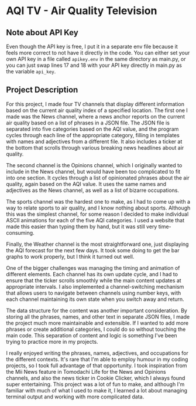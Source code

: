 # AQI TV - Air Quality Television

## Note about API Key

Even though the API key is free, I put it in a separate env file because it feels more correct to not have it directly in the code. You can either set your own API key in a file called `apikey.env` in the same directory as main.py, or you can just swap lines 17 and 18 with your API key directly in main.py as the variable `api_key`.


## Project Description

For this project, I made four TV channels that display different information based on the current air quality index of a specified location. The first one I made was the News channel, where a news anchor reports on the current air quality based on a list of phrases in a JSON file. The JSON file is separated into five categories based on the AQI value, and the program cycles through each line of the appropriate category, filling in templates with names and adjectives from a different file. It also includes a ticker at the bottom that scrolls through various breaking news headlines about air quality. 

The second channel is the Opinions channel, which I originally wanted to include in the News channel, but would have been too complicated to fit into one section. It cycles through a list of opinionated phrases about the air quality, again based on the AQI value. It uses the same names and adjectives as the News channel, as well as a list of bizarre occupations. 

The sports channel was the hardest one to make, as I had to come up with a way to relate sports to air quality, and I know nothing about sports. Although this was the simplest channel, for some reason I decided to make individual ASCII animations for each of the five AQI categories. I used a website that made this easier than typing them by hand, but it was still very time-consuming.

Finally, the Weather channel is the most straightforward one, just displaying the AQI forecast for the next few days. It took some doing to get the bar graphs to work properly, but I think it turned out well.

One of the bigger challenges was managing the timing and animation of different elements. Each channel has its own update cycle, and I had to ensure that the ticker scrolls smoothly while the main content updates at appropriate intervals. I also implemented a channel-switching mechanism that allows users to navigate between channels using number keys, with each channel maintaining its own state when you switch away and return.

The data structure for the content was another important consideration. By storing all the phrases, names, and other text in separate JSON files, I made the project much more maintainable and extensible. If I wanted to add more phrases or create additional categories, I could do so without touching the main code. This separation of content and logic is something I've been trying to practice more in my projects.

I really enjoyed writing the phrases, names, adjectives, and occupations for the different contexts. It's rare that I'm able to employ humour in my coding projects, so I took full advantage of that opportunity.  I took inspiration from the Mii News feature in Tomodachi Life for the News and Opinions channels, and also the news ticker in Cookie Clicker, which I always found super entertaining. This project was a lot of fun to make, and although I'm familiar with much of what I used to make it, I learned a lot about managing terminal output and working with more complicated data.
